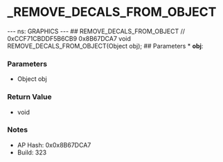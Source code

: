 # _REMOVE_DECALS_FROM_OBJECT

--- ns: GRAPHICS --- ## REMOVE_DECALS_FROM_OBJECT  // 0xCCF71CBDDF5B6CB9 0x8B67DCA7 void REMOVE_DECALS_FROM_OBJECT(Object obj);   ## Parameters * **obj**:

### Parameters
* Object obj

### Return Value
* void

### Notes
* AP Hash: 0x0x8B67DCA7
* Build: 323


